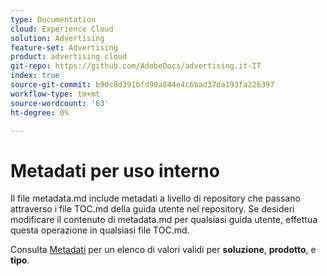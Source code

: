 ```yaml
---
type: Documentation
cloud: Experience Cloud
solution: Advertising
feature-set: Advertising
product: advertising cloud
git-repo: https://github.com/AdobeDocs/advertising.it-IT
index: true
source-git-commit: b90c8d391bfd90a844e4c6bad37da193fa226397
workflow-type: tm+mt
source-wordcount: '63'
ht-degree: 0%

---
```



# Metadati per uso interno

Il file metadata.md include metadati a livello di repository che passano attraverso i file TOC.md della guida utente nel repository. Se desideri modificare il contenuto di metadata.md per qualsiasi guida utente, effettua questa operazione in qualsiasi file TOC.md.

Consulta [Metadati](https://experienceleague.adobe.com/docs/authoring-guide-exl/using/editing/user-guide-setup/metadata.html) per un elenco di valori validi per **soluzione**, **prodotto**, e **tipo**.
